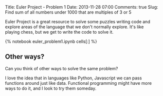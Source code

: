 Title: Euler Project - Problem 1
Date: 2013-11-28 07:00
Comments: true
Slug: Find sum of all numbers under 1000 that are multiples of 3 or 5

<!-- PELICAN_BEGIN_SUMMARY -->
Euler Project is a great resource to solve some puzzles writing code and explore areas of the language that we don't normally explore.  It's like playing chess, but we get to write the code to solve it.
<!-- PELICAN_END_SUMMARY -->

{% notebook euler_problem1.ipynb cells[:] %}

Other ways?
-----------

Can you think of other ways to solve the same problem?  

I love the idea that in languages like Python, Javascript we can pass functions around just like data.  Functional programming might have more ways to do it, and I look to try them someday.